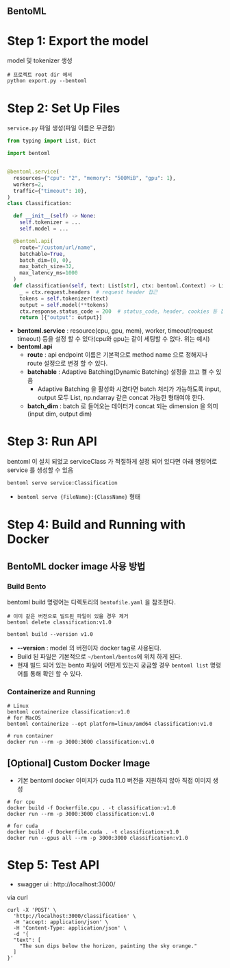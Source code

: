 BentoML
---

# Step 1: Export the model
model 및 tokenizer 생성
```shell
# 프로젝트 root dir 에서
python export.py --bentoml
```

# Step 2: Set Up Files
`service.py` 파일 생성(파일 이름은 무관함)

```python
from typing import List, Dict

import bentoml


@bentoml.service(
  resources={"cpu": "2", "memory": "500MiB", "gpu": 1},
  workers=2,
  traffic={"timeout": 10},
)
class Classification:

  def __init__(self) -> None:
    self.tokenizer = ...
    self.model = ...

  @bentoml.api(
    route="/custom/url/name",
    batchable=True,
    batch_dim=(0, 0),
    max_batch_size=32,
    max_latency_ms=1000
  )
  def classification(self, text: List[str], ctx: bentoml.Context) -> List[Dict]:
    _ = ctx.request.headers  # request header 접근
    tokens = self.tokenizer(text)
    output = self.model(**tokens)
    ctx.response.status_code = 200  # status_code, header, cookies 등 접근
    return [{"output": output}]
```
* __bentoml.service__ : resource(cpu, gpu, mem), worker, timeout(request timeout) 등을 설정 할 수 있다(cpu와 gpu는 같이 세팅할 수 없다. 위는 예시)
* __bentoml.api__
  * __route__ : api endpoint 이름은 기본적으로 method name 으로 정해지나 route 설정으로 변경 할 수 있다.
  * __batchable__ : Adaptive Batching(Dynamic Batching) 설정을 끄고 켤 수 있음
    * Adaptive Batching 을 활성화 시켰다면 batch 처리가 가능하도록 input, output 모두 List, np.ndarray 같은 concat 가능한 형태여야 한다.
  * __batch_dim__ : batch 로 들어오는 데이터가 concat 되는 dimension 을 의미 (input dim, output dim)

# Step 3: Run API
bentoml 이 설치 되었고 serviceClass 가 적절하게 설정 되어 있다면 아래 명령어로 service 를 생성할 수 있음
```shell
bentoml serve service:Classification
```
* `bentoml serve {FileName}:{ClassName}` 형태

# Step 4: Build and Running with Docker

## BentoML docker image 사용 방법
### Build Bento 
bentoml build 명령어는 디렉토리의 `bentofile.yaml` 을 참조한다.
```shell
# 이미 같은 버전으로 빌드된 파일이 있을 경우 제거
bentoml delete classification:v1.0

bentoml build --version v1.0 
```
* __--version__ : model 의 버전이자 docker tag로 사용된다.
* Build 된 파일은 기본적으로 `~/bentoml/bentos`에 위치 하게 된다.
* 현재 빌드 되어 있는 bento 파일이 어떤게 있는지 궁금할 경우 `bentoml list` 명령어를 통해 확인 할 수 있다.

### Containerize and Running 
```shell
# Linux
bentoml containerize classification:v1.0
# for MacOS
bentoml containerize --opt platform=linux/amd64 classification:v1.0 

# run container
docker run --rm -p 3000:3000 classification:v1.0
```

## [Optional] Custom Docker Image
* 기본 bentoml docker 이미지가 cuda 11.0 버전을 지원하지 않아 직접 이미지 생성
```shell
# for cpu
docker build -f Dockerfile.cpu . -t classification:v1.0
docker run --rm -p 3000:3000 classification:v1.0

# for cuda
docker build -f Dockerfile.cuda . -t classification:v1.0
docker run --gpus all --rm -p 3000:3000 classification:v1.0
```

# Step 5: Test API
* swagger ui : http://localhost:3000/

via curl
```shell
curl -X 'POST' \
  'http://localhost:3000/classification' \
  -H 'accept: application/json' \
  -H 'Content-Type: application/json' \
  -d '{
  "text": [
    "The sun dips below the horizon, painting the sky orange."
  ]
}'
```


